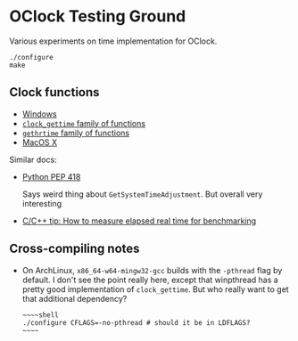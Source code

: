 OClock Testing Ground
=====================
Various experiments on time implementation for OClock.

~~~~shell
./configure
make
~~~~

Clock functions
---------------

  * [Windows](docs/windows.md)
  * [`clock_gettime` family of functions](docs/clock_gettime.md)
  * [`gethrtime` family of functions](docs/gethrtime.md)
  * [MacOS X](docs/macosx.md)

Similar docs:

  * [Python PEP 418](https://www.python.org/dev/peps/pep-0418)

    Says weird thing about `GetSystemTimeAdjustment`.
    But overall very interesting

  * [C/C++ tip: How to measure elapsed real time for benchmarking](http://nadeausoftware.com/articles/2012/04/c_c_tip_how_measure_elapsed_real_time_benchmarking)


Cross-compiling notes
---------------------

  * On ArchLinux, `x86_64-w64-mingw32-gcc` builds with the `-pthread` flag
    by default.  I don't see the point really here, except that winpthread
    has a pretty good implementation of `clock_gettime`.  But who really
    want to get that additional dependency?

        ~~~~shell
        ./configure CFLAGS=-no-pthread # should it be in LDFLAGS?
        ~~~~
